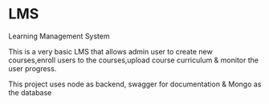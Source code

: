 # LMS
Learning Management System

This is a very basic LMS that allows admin user to create new courses,enroll users to the courses,upload course curriculum & monitor the
user progress.

This project uses node as backend, swagger for documentation & Mongo as the database
